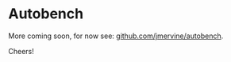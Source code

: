 # Autobench

More coming soon, for now see: [github.com/jmervine/autobench](http://gihub.com/jmervine/autobench).

Cheers!
